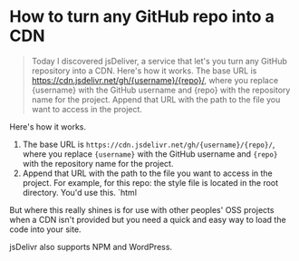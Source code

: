 # How to turn any GitHub repo into a CDN

> Today I discovered jsDeliver, a service that let's you turn any GitHub repository into a CDN.
Here's how it works.
 The base URL is <https://cdn.jsdelivr.net/gh/{username}/{repo}/>, where you replace {username} with the GitHub username and {repo} with the repository name for the project. Append that URL with the path to the file you want to access in the project.


Here's how it works.

1.  The base URL is `https://cdn.jsdelivr.net/gh/{username}/{repo}/`, where you replace `{username}` with the GitHub username and `{repo}` with the repository name for the project.
2.  Append that URL with the path to the file you want to access in the project. For example, for this repo: the style file is located in the root directory. You'd use this. `html <link rel="stylesheet" href="https://cdn.jsdelivr.net/gh/bgoonz/GIT-CDN-FILES/mdn-article.css">

But where this really shines is for use with other peoples' OSS projects when a CDN isn't provided but you need a quick and easy way to load the code into your site.

jsDelivr also supports NPM and WordPress.



